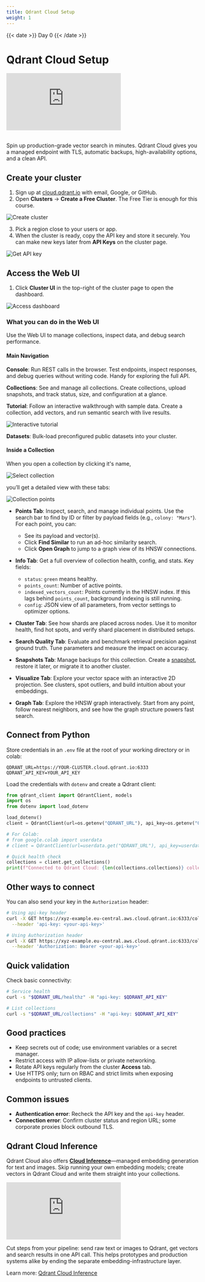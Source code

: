 ```yaml
---
title: Qdrant Cloud Setup
weight: 1
---
```


{{< date >}} Day 0 {{< /date >}}

# Qdrant Cloud Setup

<div class="video">
<iframe 
  src="https://www.youtube.com/embed/PLTlJyrSkng?si=y9fNtxNS34PdcKBk"
  frameborder="0"
  allow="accelerometer; autoplay; clipboard-write; encrypted-media; gyroscope; picture-in-picture; web-share"
  referrerpolicy="strict-origin-when-cross-origin"
  allowfullscreen>
</iframe>
</div>

<br/>

Spin up production-grade vector search in minutes. Qdrant Cloud gives you a managed endpoint with TLS, automatic backups, high-availability options, and a clean API.

## Create your cluster

1. Sign up at [cloud.qdrant.io](https://cloud.qdrant.io/signup) with email, Google, or GitHub.
2. Open **Clusters** → **Create a Free Cluster**. The Free Tier is enough for this course.

![Create cluster](/docs/gettingstarted/gui-quickstart/create-cluster.png)

3. Pick a region close to your users or app.
4. When the cluster is ready, copy the API key and store it securely. You can make new keys later from **API Keys** on the cluster page.

![Get API key](/docs/gettingstarted/gui-quickstart/api-key.png)


## Access the Web UI

1. Click **Cluster UI** in the top-right of the cluster page to open the dashboard.

![Access dashboard](/docs/gettingstarted/gui-quickstart/access-dashboard.png)

### What you can do in the Web UI

Use the Web UI to manage collections, inspect data, and debug search performance.

#### Main Navigation

**Console**: Run REST calls in the browser. Test endpoints, inspect responses, and debug queries without writing code. Handy for exploring the full API.

**Collections**: See and manage all collections. Create collections, upload snapshots, and track status, size, and configuration at a glance.

**Tutorial**: Follow an interactive walkthrough with sample data. Create a collection, add vectors, and run semantic search with live results.

![Interactive tutorial](/docs/gettingstarted/gui-quickstart/interactive-tutorial.png)

**Datasets**: Bulk-load preconfigured public datasets into your cluster.

#### Inside a Collection

When you open a collection by clicking it's name,

![Select collection](/courses/day0/select-collection.png)

you’ll get a detailed view with these tabs:

![Collection points](/courses/day0/collection-points.png)

* **Points Tab**: Inspect, search, and manage individual points. Use the search bar to find by ID or filter by payload fields (e.g., `colony: "Mars"`). For each point, you can:

  * See its payload and vector(s).
  * Click **Find Similar** to run an ad-hoc similarity search.
  * Click **Open Graph** to jump to a graph view of its HNSW connections.

* **Info Tab**: Get a full overview of collection health, config, and stats. Key fields:

  * `status`: `green` means healthy.
  * `points_count`: Number of active points.
  * `indexed_vectors_count`: Points currently in the HNSW index. If this lags behind `points_count`, background indexing is still running.
  * `config`: JSON view of all parameters, from vector settings to optimizer options.

* **Cluster Tab**: See how shards are placed across nodes. Use it to monitor health, find hot spots, and verify shard placement in distributed setups.

* **Search Quality Tab**: Evaluate and benchmark retrieval precision against ground truth. Tune parameters and measure the impact on accuracy.

* **Snapshots Tab**: Manage backups for this collection. Create a [snapshot](/documentation/concepts/snapshots/), restore it later, or migrate it to another cluster.

* **Visualize Tab**: Explore your vector space with an interactive 2D projection. See clusters, spot outliers, and build intuition about your embeddings.

* **Graph Tab**: Explore the HNSW graph interactively. Start from any point, follow nearest neighbors, and see how the graph structure powers fast search.

## Connect from Python

Store credentials in an `.env` file at the root of your working directory or in colab:

```env
QDRANT_URL=https://YOUR-CLUSTER.cloud.qdrant.io:6333
QDRANT_API_KEY=YOUR_API_KEY
```

Load the credentials with `dotenv` and create a Qdrant client:

```python
from qdrant_client import QdrantClient, models
import os
from dotenv import load_dotenv

load_dotenv()
client = QdrantClient(url=os.getenv("QDRANT_URL"), api_key=os.getenv("QDRANT_API_KEY"))

# For Colab:
# from google.colab import userdata
# client = QdrantClient(url=userdata.get("QDRANT_URL"), api_key=userdata.get("QDRANT_API_KEY"))

# Quick health check
collections = client.get_collections()
print(f"Connected to Qdrant Cloud: {len(collections.collections)} collections")
```

## Other ways to connect

You can also send your key in the `Authorization` header:

```bash
# Using api-key header
curl -X GET https://xyz-example.eu-central.aws.cloud.qdrant.io:6333/collections \
  --header 'api-key: <your-api-key>'

# Using Authorization header  
curl -X GET https://xyz-example.eu-central.aws.cloud.qdrant.io:6333/collections \
  --header 'Authorization: Bearer <your-api-key>'
```

## Quick validation

Check basic connectivity:

```bash
# Service health
curl -s "$QDRANT_URL/healthz" -H "api-key: $QDRANT_API_KEY"

# List collections
curl -s "$QDRANT_URL/collections" -H "api-key: $QDRANT_API_KEY"
```

## Good practices

* Keep secrets out of code; use environment variables or a secret manager.
* Restrict access with IP allow-lists or private networking.
* Rotate API keys regularly from the cluster **Access** tab.
* Use HTTPS only; turn on RBAC and strict limits when exposing endpoints to untrusted clients.

## Common issues

* **Authentication error**: Recheck the API key and the `api-key` header.
* **Connection error**: Confirm cluster status and region URL; some corporate proxies block outbound TLS.

## Qdrant Cloud Inference

Qdrant Cloud also offers **[Cloud Inference](/cloud-inference/)**—managed embedding generation for text and images. Skip running your own embedding models; create vectors in Qdrant Cloud and write them straight into your collections.

<div class="video">
<iframe
  src="https://www.youtube.com/embed/nJIX0zhrBL4?rel=0"
  frameborder="0"
  allow="accelerometer; autoplay; clipboard-write; encrypted-media; gyroscope; picture-in-picture; web-share"
  referrerpolicy="strict-origin-when-cross-origin"
  allowfullscreen>
</iframe>
</div>

Cut steps from your pipeline: send raw text or images to Qdrant, get vectors and search results in one API call. This helps prototypes and production systems alike by ending the separate embedding-infrastructure layer.

Learn more: [Qdrant Cloud Inference](/documentation/cloud/inference/)